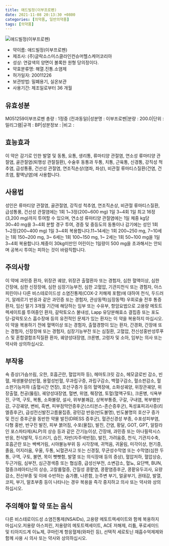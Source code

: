 ```yaml
---
title: 애드빌정(이부프로펜)
date: 2021-11-08 20:13:30 +0800
categories: [의약품, 일반의약품]
tags: [의약품]
---
```

![애드빌정(이부프로펜)](https://nedrug.mfds.go.kr/pbp/cmn/itemImageDownload/1NCzXnoXE_k)

- 약이름: 애드빌정(이부프로펜)
- 제조사: (주)글락소스미스클라인컨슈머헬스케어코리아
- 성상: 연갈색의 양면이 볼록한 원형 당의정이다. 
- 약효분류명: 해열.진통.소염제
- 허가일자: 20011226
- 보관방법: 밀폐용기, 실온보관
- 사용기간: 제조일로부터 36 개월
## 유효성분
M051259이부프로펜
총량 : 1정중 (전과동일)|성분명 : 이부프로펜|분량 : 200.0|단위 : 밀리그램|규격 : BP|성분정보 : |비고 :
## 효능효과
이 약은 감기로 인한 발열 및 동통, 요통, 생리통, 류마티양 관절염, 연소성 류마티양 관절염, 골관절염(퇴행성 관절질환), 수술후 동통과 두통, 치통, 근육통, 신경통, 강직성 척추염, 급성통풍, 건선성 관절염, 연조직손상(염좌, 좌상), 비관절 류마티스질환(건염, 건초염, 활액낭염)에 사용합니다.
## 사용법
성인은 류마티양 관절염, 골관절염, 강직성 척추염, 연조직손상, 비관절 류마티스질환, 급성통풍, 건선성 관절염에는 1회 1~3정(200~600 mg) 1일 3~4회 1일 최고 16정(3,200 mg)까지 투여할 수 있으며, 연소성 류마티양 관절염에는 1일 체중 kg당 30~40 mg을 3~4회 분할 경구 투여, 경증 및 중등도의 동통이나 감기에는 성인 1회 1~2정(200~400 mg) 1일 3~4회 복용합니다.11~14세는 1회 200~250 mg, 7~10세는 1회 150~200 mg, 3~ 6세는 1회 100~150 mg, 1~ 2세는 1회 50~100 mg을 1일 3~4회 복용합니다.체중이 30kg미만인 어린이는 1일량이 500 mg을 초과해서는 안되며 공복시 투여는 피하는 것이 바람직합니다.
## 주의사항
이 약에 과민증 환자, 위장관 궤양, 위장관 출혈환자 또는 경험자, 심한 혈액이상, 심한 간장애, 심한 신장장애, 심한 심장기능부전, 심한 고혈압, 기관지천식 또는 경험자, 아스피린이나 다른 비스테로이드성 소염진통제(COX-2 저해제 포함)에 대하여 천식, 두드러기, 알레르기 반응과 같은 과민증 또는 경험자, 관상동맥(심장동맥) 우회로술 전후 통증 환자, 임신 말기 3개월 기간에 해당하는 임부 또는 수유부, 항암요법으로 고용량 메토트렉세이트를 투여중인 환자, 갈락토오스 불내성, Lapp 유당분해효소 결핍증 또는 포도당-갈락토오스 흡수장애 등의 유전적인 문제가 있는 환자는 이 약을 복용하지 마십시오.이 약을 복용하기 전에 혈액이상 또는 경험자, 출혈경향이 있는 환자, 간경화, 간장애 또는 경험자, 신장장애 또는 경험자, 심장기능부전 또는 심질환, 고혈압, 전신성홍반성루푸스 및 혼합결합조직질환 환자, 궤양성대장염, 크론병, 고령자 및 소아, 임부는 의사 또는 약사와 상의하십시오.
## 부작용
쇽 증상(가슴쓰림, 오한, 호흡곤란, 혈압저하 등), 헤마토크릿 감소, 헤모글로빈 감소, 빈혈, 재생불량성빈혈, 용혈성빈혈, 무과립구증, 과립구감소, 백혈구감소, 혈소판감소, 혈소판기능저하 (출혈시간 연장), 호산구증가 등의 혈액장애, 소화성궤양, 위장관궤양, 위장출혈, 천공(뚫림), 궤양성대장염, 혈변, 위염, 췌장염, 토혈(혈액구토), 크론병, 식욕부진, 구역, 구토, 복통, 소화불량, 설사, 위부불쾌감, 상복부통증, 구갈, 구내염, 복부팽만감, 구강궤양, 변비, 흑변, 피부점막안증후군(스티븐스-존슨증후군), 독성표피괴사증(리엘증후군), 급성전신발진고름물집증, 광민감 반응(빈도불명), 빈도불명의 호산구 증가 및 전신 증후군을 동반한 약물 발진(DRESS 증후군), 혈관신경성 부종, 수포성피부염, 다형 홍반, 반구진 발진, 피부 붉어짐, 수포(물집), 발진, 간염, 황달, GOT, GPT, 알칼라인 포스파타제(ALP)의 상승 등과 같은 간기능이상, 간장애, 과민증 또는 아나필락시스 반응, 천식발작, 두드러기, 습진, 자반(자주색반점), 발진, 가려움증, 천식, 기관지수축, 호흡곤란 또는 쌕쌕거림, 시야불능부위 등 시각장애, 귀먹음, 귀울림, 미각이상, 현기증, 졸음, 어지러움, 우울, 두통, 뇌혈관사고 또는 신경질, 무균성수막염 또는 수막염(심한 두통, 구역, 구토, 불면, 목이 뻣뻣함, 발열 또는 의식장애 등의 증상), 혈압저하, 혈압상승, 두근거림, 심부전, 심근경색증 또는 협심증, 급성신부전, 소변감소, 혈뇨, 요단백, BUN, 혈중크레아티닌의 상승, 고칼륨혈증, 간질성 콩팥염, 콩팥염증후군, 콩팥유두괴사, 요량감소, 전신부종 및 이에 수반하는 숨가쁨, 나른함, 눈주변 부기, 얼굴부기, 권태감, 발열, 코피, 부기, 말초부종 등이 나타나는 경우 복용을 즉각 중지하고 의사 또는 약사와 상의하십시오.
## 주의해야 할 약 또는 음식
다른 비스테로이드성 소염진통제(NSAIDs), 고용량 메토트렉세이트와 함께 복용하지 마십시오.저용량 아스피린, 저용량의 메토트렉세이트, ACE 저해제, 리튬, 푸로세미드 및 티아지드계 이뇨제, 쿠마린계 항응혈제(와파린 등), 선택적 세로토닌 재흡수억제제와 함께 사용 시 의사 또는 약사와 상의하십시오.
